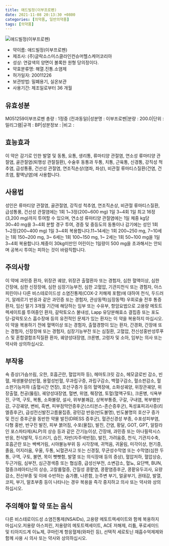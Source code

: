 ```yaml
---
title: 애드빌정(이부프로펜)
date: 2021-11-08 20:13:30 +0800
categories: [의약품, 일반의약품]
tags: [의약품]
---
```

![애드빌정(이부프로펜)](https://nedrug.mfds.go.kr/pbp/cmn/itemImageDownload/1NCzXnoXE_k)

- 약이름: 애드빌정(이부프로펜)
- 제조사: (주)글락소스미스클라인컨슈머헬스케어코리아
- 성상: 연갈색의 양면이 볼록한 원형 당의정이다. 
- 약효분류명: 해열.진통.소염제
- 허가일자: 20011226
- 보관방법: 밀폐용기, 실온보관
- 사용기간: 제조일로부터 36 개월
## 유효성분
M051259이부프로펜
총량 : 1정중 (전과동일)|성분명 : 이부프로펜|분량 : 200.0|단위 : 밀리그램|규격 : BP|성분정보 : |비고 :
## 효능효과
이 약은 감기로 인한 발열 및 동통, 요통, 생리통, 류마티양 관절염, 연소성 류마티양 관절염, 골관절염(퇴행성 관절질환), 수술후 동통과 두통, 치통, 근육통, 신경통, 강직성 척추염, 급성통풍, 건선성 관절염, 연조직손상(염좌, 좌상), 비관절 류마티스질환(건염, 건초염, 활액낭염)에 사용합니다.
## 사용법
성인은 류마티양 관절염, 골관절염, 강직성 척추염, 연조직손상, 비관절 류마티스질환, 급성통풍, 건선성 관절염에는 1회 1~3정(200~600 mg) 1일 3~4회 1일 최고 16정(3,200 mg)까지 투여할 수 있으며, 연소성 류마티양 관절염에는 1일 체중 kg당 30~40 mg을 3~4회 분할 경구 투여, 경증 및 중등도의 동통이나 감기에는 성인 1회 1~2정(200~400 mg) 1일 3~4회 복용합니다.11~14세는 1회 200~250 mg, 7~10세는 1회 150~200 mg, 3~ 6세는 1회 100~150 mg, 1~ 2세는 1회 50~100 mg을 1일 3~4회 복용합니다.체중이 30kg미만인 어린이는 1일량이 500 mg을 초과해서는 안되며 공복시 투여는 피하는 것이 바람직합니다.
## 주의사항
이 약에 과민증 환자, 위장관 궤양, 위장관 출혈환자 또는 경험자, 심한 혈액이상, 심한 간장애, 심한 신장장애, 심한 심장기능부전, 심한 고혈압, 기관지천식 또는 경험자, 아스피린이나 다른 비스테로이드성 소염진통제(COX-2 저해제 포함)에 대하여 천식, 두드러기, 알레르기 반응과 같은 과민증 또는 경험자, 관상동맥(심장동맥) 우회로술 전후 통증 환자, 임신 말기 3개월 기간에 해당하는 임부 또는 수유부, 항암요법으로 고용량 메토트렉세이트를 투여중인 환자, 갈락토오스 불내성, Lapp 유당분해효소 결핍증 또는 포도당-갈락토오스 흡수장애 등의 유전적인 문제가 있는 환자는 이 약을 복용하지 마십시오.이 약을 복용하기 전에 혈액이상 또는 경험자, 출혈경향이 있는 환자, 간경화, 간장애 또는 경험자, 신장장애 또는 경험자, 심장기능부전 또는 심질환, 고혈압, 전신성홍반성루푸스 및 혼합결합조직질환 환자, 궤양성대장염, 크론병, 고령자 및 소아, 임부는 의사 또는 약사와 상의하십시오.
## 부작용
쇽 증상(가슴쓰림, 오한, 호흡곤란, 혈압저하 등), 헤마토크릿 감소, 헤모글로빈 감소, 빈혈, 재생불량성빈혈, 용혈성빈혈, 무과립구증, 과립구감소, 백혈구감소, 혈소판감소, 혈소판기능저하 (출혈시간 연장), 호산구증가 등의 혈액장애, 소화성궤양, 위장관궤양, 위장출혈, 천공(뚫림), 궤양성대장염, 혈변, 위염, 췌장염, 토혈(혈액구토), 크론병, 식욕부진, 구역, 구토, 복통, 소화불량, 설사, 위부불쾌감, 상복부통증, 구갈, 구내염, 복부팽만감, 구강궤양, 변비, 흑변, 피부점막안증후군(스티븐스-존슨증후군), 독성표피괴사증(리엘증후군), 급성전신발진고름물집증, 광민감 반응(빈도불명), 빈도불명의 호산구 증가 및 전신 증후군을 동반한 약물 발진(DRESS 증후군), 혈관신경성 부종, 수포성피부염, 다형 홍반, 반구진 발진, 피부 붉어짐, 수포(물집), 발진, 간염, 황달, GOT, GPT, 알칼라인 포스파타제(ALP)의 상승 등과 같은 간기능이상, 간장애, 과민증 또는 아나필락시스 반응, 천식발작, 두드러기, 습진, 자반(자주색반점), 발진, 가려움증, 천식, 기관지수축, 호흡곤란 또는 쌕쌕거림, 시야불능부위 등 시각장애, 귀먹음, 귀울림, 미각이상, 현기증, 졸음, 어지러움, 우울, 두통, 뇌혈관사고 또는 신경질, 무균성수막염 또는 수막염(심한 두통, 구역, 구토, 불면, 목이 뻣뻣함, 발열 또는 의식장애 등의 증상), 혈압저하, 혈압상승, 두근거림, 심부전, 심근경색증 또는 협심증, 급성신부전, 소변감소, 혈뇨, 요단백, BUN, 혈중크레아티닌의 상승, 고칼륨혈증, 간질성 콩팥염, 콩팥염증후군, 콩팥유두괴사, 요량감소, 전신부종 및 이에 수반하는 숨가쁨, 나른함, 눈주변 부기, 얼굴부기, 권태감, 발열, 코피, 부기, 말초부종 등이 나타나는 경우 복용을 즉각 중지하고 의사 또는 약사와 상의하십시오.
## 주의해야 할 약 또는 음식
다른 비스테로이드성 소염진통제(NSAIDs), 고용량 메토트렉세이트와 함께 복용하지 마십시오.저용량 아스피린, 저용량의 메토트렉세이트, ACE 저해제, 리튬, 푸로세미드 및 티아지드계 이뇨제, 쿠마린계 항응혈제(와파린 등), 선택적 세로토닌 재흡수억제제와 함께 사용 시 의사 또는 약사와 상의하십시오.
